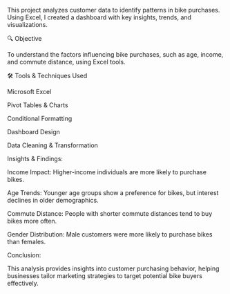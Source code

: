 This project analyzes customer data to identify patterns in bike purchases. Using Excel, I created a dashboard with key insights, trends, and visualizations.

🔍 Objective

To understand the factors influencing bike purchases, such as age, income, and commute distance, using Excel tools.

🛠️ Tools & Techniques Used

Microsoft Excel

Pivot Tables & Charts

Conditional Formatting

Dashboard Design

Data Cleaning & Transformation

Insights & Findings:

Income Impact: Higher-income individuals are more likely to purchase bikes.

Age Trends: Younger age groups show a preference for bikes, but interest declines in older demographics.

Commute Distance: People with shorter commute distances tend to buy bikes more often.

Gender Distribution: Male customers were more likely to purchase bikes than females.

Conclusion:

This analysis provides insights into customer purchasing behavior, helping businesses tailor marketing strategies to target potential bike buyers effectively.
